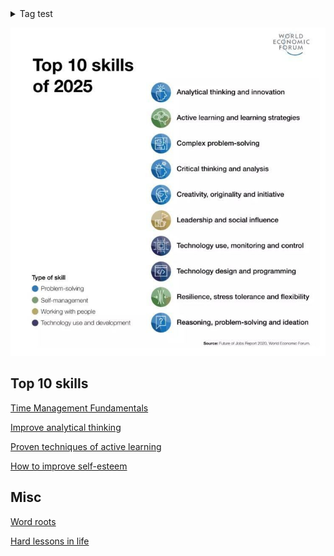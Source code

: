 <details>
  <summary>Tag test</summary>
  <b>aaaaa!!!</b>
</details>

![Top 10 skills](jTIHAAN_zfBXE8uqiGcqCCo2JfFQ2w24SKLiFkSlf0I.jpg)

## Top 10 skills

[Time Management Fundamentals](time-management/what.md)

[Improve analytical thinking](analytical-thinking/a.md)

[Proven techniques of active learning](active-learning/proven-techniques.md)

[How to improve self-esteem](self-esteem.md)

## Misc
[Word roots](roots.md)

[Hard lessons in life](hard-lessons.md)

